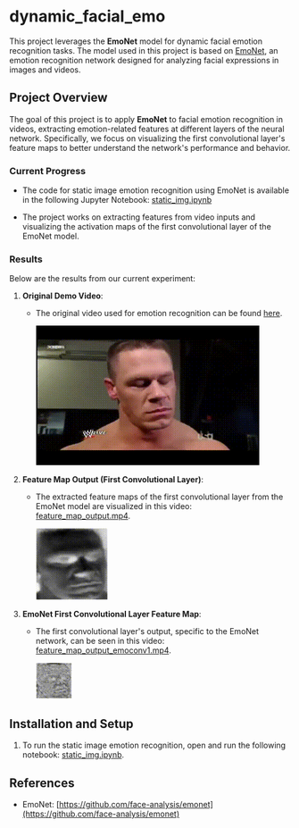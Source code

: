 # dynamic_facial_emo

This project leverages the **EmoNet** model for dynamic facial emotion recognition tasks. The model used in this project is based on [EmoNet](https://github.com/face-analysis/emonet), an emotion recognition network designed for analyzing facial expressions in images and videos.

## Project Overview

The goal of this project is to apply **EmoNet** to facial emotion recognition in videos, extracting emotion-related features at different layers of the neural network. Specifically, we focus on visualizing the first convolutional layer's feature maps to better understand the network's performance and behavior.

### Current Progress

- The code for static image emotion recognition using EmoNet is available in the following Jupyter Notebook:
  [static_img.ipynb](https://github.com/AaronZheng87/dynamic_facial_emo/blob/main/emonet/static_img.ipynb)
  
- The project works on extracting features from video inputs and visualizing the activation maps of the first convolutional layer of the EmoNet model.

### Results

Below are the results from our current experiment:

1. **Original Demo Video**:  
   - The original video used for emotion recognition can be found [here](https://github.com/AaronZheng87/dynamic_facial_emo/blob/main/emonet/data/demo_video/demo.mp4).

     ![Original Demo Video gif](https://github.com/AaronZheng87/dynamic_facial_emo/blob/main/demo.gif)
   
2. **Feature Map Output (First Convolutional Layer)**:  
   
   - The extracted feature maps of the first convolutional layer from the EmoNet model are visualized in this video:  
     [feature_map_output.mp4](https://github.com/AaronZheng87/dynamic_facial_emo/blob/main/emonet/data/output_demo/feature_map_output.mp4).
   
     ![conv1 Demo Video gif](https://github.com/AaronZheng87/dynamic_facial_emo/blob/main/feature_map_output.gif)
   
3. **EmoNet First Convolutional Layer Feature Map**:  
   - The first convolutional layer's output, specific to the EmoNet network, can be seen in this video:  
     [feature_map_output_emoconv1.mp4](https://github.com/AaronZheng87/dynamic_facial_emo/blob/main/emonet/data/output_demo/feature_map_output_emoconv1.mp4).
   
     ![emoconv1 Demo Video gif](https://github.com/AaronZheng87/dynamic_facial_emo/blob/main/feature_map_output_emoconv1.gif)

## Installation and Setup

1. To run the static image emotion recognition, open and run the following notebook:
    [static_img.ipynb](https://github.com/AaronZheng87/dynamic_facial_emo/blob/main/emonet/static_img.ipynb).
    

## References

- EmoNet: [https://github.com/face-analysis/emonet](https://github.com/face-analysis/emonet)

